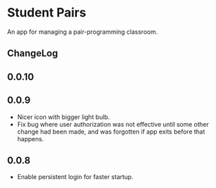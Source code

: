# Student Pairs

An app for managing a pair-programming classroom.

## ChangeLog

## 0.0.10

## 0.0.9

- Nicer icon with bigger light bulb.
- Fix bug where user authorization was not effective until some other
  change had been made, and was forgotten if app exits before that
  happens.

## 0.0.8

- Enable persistent login for faster startup.
